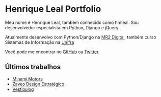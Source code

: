 # Henrique Leal Portfolio

Meu nome é Henrique Leal, também conhecido como hmleal.
Sou desenvolvedor especialista em Python, Django e jQuery.

Atualmente desenvolvo com Python/Django na [MR2 Digital](http://www.mr2digital.com.br/), também curso Sistemas de Informação na [Unifra](http://www.unifra.br)

Você pode me encontrar no [GitHub](http://www.github.com/hmleal) ou [Twitter](http://www.twitter.com/hmleal).

## Últimos trabalhos

* [Minami Motors](https://github.com/hmleal/Portfolio/blob/master/latest_work/minami_motors.md)
* [Zaveo Design Estratégico](https://github.com/hmleal/Portfolio/blob/master/latest_work/zaveo.md)
* [Vestibulog](https://github.com/hmleal/Portfolio/blob/master/latest_work/vestibulog.md)
